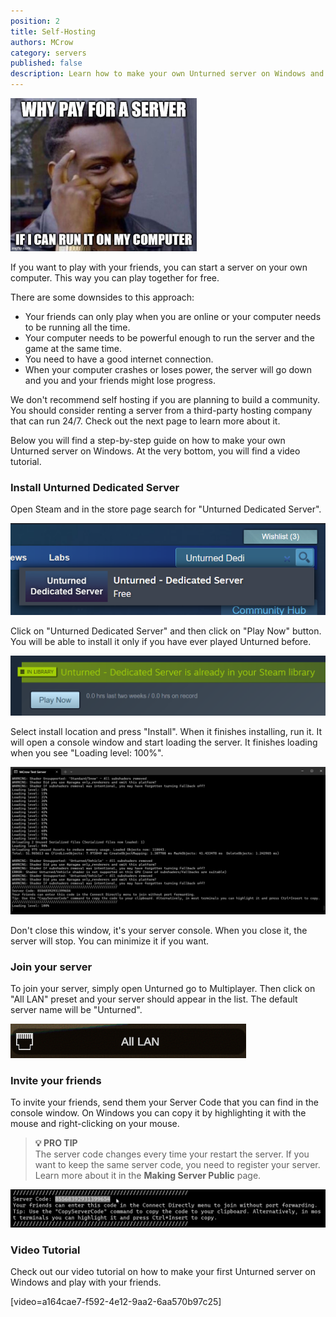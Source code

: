 ```yaml
---
position: 2
title: Self-Hosting
authors: MCrow
category: servers
published: false
description: Learn how to make your own Unturned server on Windows and play with your friends.
---
```


![self hosting](assets/self_hosting.jpg)

If you want to play with your friends, you can start a server on your own computer. This way you can play together for free. 

There are some downsides to this approach:
* Your friends can only play when you are online or your computer needs to be running all the time. 
* Your computer needs to be powerful enough to run the server and the game at the same time.
* You need to have a good internet connection.
* When your computer crashes or loses power, the server will go down and you and your friends might lose progress.

We don't recommend self hosting if you are planning to build a community. You should consider renting a server from a third-party hosting company that can run 24/7. Check out the next page to learn more about it.

Below you will find a step-by-step guide on how to make your own Unturned server on Windows. At the very bottom, you will find a video tutorial.

### Install Unturned Dedicated Server
Open Steam and in the store page search for "Unturned Dedicated Server".

![unturned ds search](assets/unturned_ds_search.png)

Click on "Unturned Dedicated Server" and then click on "Play Now" button. You will be able to install it only if you have ever played Unturned before.

![unturned ds play now](assets/unturned_ds_play_now.png)

Select install location and press "Install". When it finishes installing, run it. It will open a console window and start loading the server. It finishes loading when you see "Loading level: 100%".

![loaded server console](assets/loaded_server_console.png)

Don't close this window, it's your server console. When you close it, the server will stop. You can minimize it if you want.

### Join your server
To join your server, simply open Unturned go to Multiplayer. Then click on "All LAN" preset and your server should appear in the list. The default server name will be "Unturned".

![all lan preset](assets/all_lan_preset.png)

### Invite your friends
To invite your friends, send them your Server Code that you can find in the console window. On Windows you can copy it by highlighting it with the mouse and right-clicking on your mouse.

> **💡 PRO TIP**  
> The server code changes every time your restart the server. If you want to keep the same server code, you need to register your server. Learn more about it in the **Making Server Public** page.

![server code in console](assets/server_code_in_console.png)

### Video Tutorial
Check out our video tutorial on how to make your first Unturned server on Windows and play with your friends.

[video=a164cae7-f592-4e12-9aa2-6aa570b97c25]
